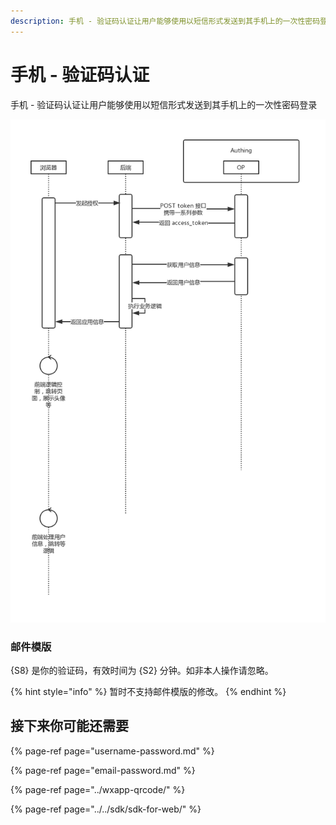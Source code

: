 ```yaml
---
description: 手机 - 验证码认证让用户能够使用以短信形式发送到其手机上的一次性密码登录
---
```


# 手机 - 验证码认证

手机 - 验证码认证让用户能够使用以短信形式发送到其手机上的一次性密码登录

![&#x57FA;&#x4E8E;&#x77ED;&#x4FE1;&#x7684;&#x4E00;&#x6B21;&#x6027;&#x5BC6;&#x7801;&#x767B;&#x5F55;&#x65B9;&#x5F0F;](../../.gitbook/assets/image%20%28117%29.png)

### 邮件模版

{S8} 是你的验证码，有效时间为 {S2} 分钟。如非本人操作请忽略。

{% hint style="info" %}
暂时不支持邮件模版的修改。
{% endhint %}

## 接下来你可能还需要

{% page-ref page="username-password.md" %}

{% page-ref page="email-password.md" %}

{% page-ref page="../wxapp-qrcode/" %}

{% page-ref page="../../sdk/sdk-for-web/" %}

